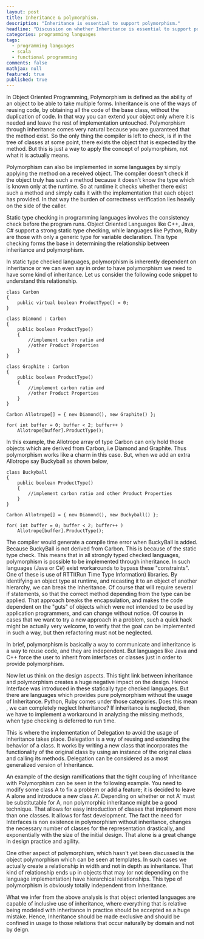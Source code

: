 ```yaml
---
layout: post
title: Inheritance & polymorphism.
description: "Inheritance is essential to support polymorphism."
headline: "Discussion on whether Inheritance is essential to support polymorphism"
categories: programming languages
tags: 
  - programming languages
  - scala
  - functional programming
comments: false
mathjax: null
featured: true
published: true
---
```


In Object Oriented Programming, Polymorphism is defined as the ability of an object to be able to take multiple forms. Inheritance is one of the ways of reusing code, by obtaining all the code of the base class, without the duplication of code. In that way you can extend your object only where it is needed and leave the rest of implementation untouched. Polymorphism through inheritance comes very natural because you are guaranteed that the method exist. So the only thing the compiler is left to check, is if in the tree of classes at some point, there exists the object that is expected by the method. But this is just a way to apply the concept of polymorphism, not what it is actually means. 

Polymorphism can also be implemented in some languages by simply applying the method on a received object. The compiler doesn't check if the object truly has such a method because it doesn't know the type which is known only at the runtime. So at runtime it checks whether there exist such a method and simply calls it with the implementation that each object has provided. In that way the burden of correctness verification lies heavily on the side of the caller. 

Static type checking in programming languages involves the consistency check before the program runs. Object Oriented Languages like C++, Java, C# support a strong static type checking, while languages like Python, Ruby are those with only a generic type for variable declaration. This type checking forms the base in determining the relationship between inheritance and polymorphism.  

In static type checked languages, polymorphism is inherently dependent on inheritance or we can even say in order to have polymorphism we need to have some kind of inheritance. Let us consider the following code snippet to understand this relationship.

    class Carbon
    {
        public virtual boolean ProductType() = 0;
    }

    class Diamond : Carbon 
    {
        public boolean ProductType()
        {
            //implement carbon ratio and 
            //other Product Properties
        } 
    }

    class Graphite : Carbon 
    {
        public boolean ProductType()
        {
            //implement carbon ratio and 
            //other Product Properties
        } 
    }

    Carbon Allotrope[] = { new Diamond(), new Graphite() };

    for( int buffer = 0; buffer < 2; buffer++ )
        Allotrope[buffer].ProductType();


In this example, the Allotrope array of type Carbon can only hold those objects which are derived from Carbon, i.e Diamond and Graphite. Thus polymorphism works like a charm in this case. But, when we add an extra Allotrope say Buckyball as shown below,

    class Buckyball
    {
        public boolean ProductType()
        {
            //implement carbon ratio and other Product Properties   
        }
    }

    Carbon Allotrope[] = { new Diamond(), new Buckyball() };

    for( int buffer = 0; buffer < 2; buffer++ )
        Allotrope[buffer].ProductType();

The compiler would generate a compile time error when BuckyBall is added. Because BuckyBall is not derived from Carbon. This is because of the static type check. This means that in all strongly typed checked languages, polymorphism is possible to be implemented through inheritance. 
In such languages (Java or C#) exist workarounds to bypass these "constraints". One of these is use of RTTI(Run Time Type Information) libraries. By identifying an object type at runtime, and recasting it to an object of another hierarchy, we can break the Inheritance. Of course that will require several if statements, so that the correct method depending from the type can be applied.
That approach breaks the encapsulation, and makes the code dependent on the "guts" of objects which were not intended to be used by application programmers, and can change without notice. Of course in cases that we want to try a new approach in a problem, such a quick hack might be actually very welcome, to verify that the goal can be implemented in such a way, but then refactoring must not be neglected. 

In brief, polymorphism is basically a way to communicate and inheritance is a way to reuse code, and they are independent. But languages like Java and C++ force the user to inherit from interfaces or classes just in order to provide polymorphism.

Now let us think on the design aspects. This tight link between inheritance and polymorphism creates a huge negative impact on the design. Hence Interface was introduced in these statically type checked languages. But there are languages which provides pure polymorphism without the usage of Inheritance. Python, Ruby comes under those categories. Does this mean , we can completely neglect Inheritance? If inheritance is neglected, then we have to implement a workaround in analyzing the missing methods, when type checking is deferred to run time.

This is where the implementation of Delegation to avoid the usage of inheritance takes place. Delegation is a way of reusing  and extending  the behavior of a class. It works by writing a new class that incorporates the functionality of the original class by using an instance of the original class and calling its methods. Delegation can be considered as a most generalized version of Inheritance. 

An example of the design ramifications that the tight coupling of Inheritance with Polymorphism can be seen in the following example. You need to modify some class A to fix a problem or add a feature; it is decided to leave A alone and introduce a new class A'. Depending on whether or not A' must be substitutable for A, non polymorphic inheritance might be a good technique. That allows for easy introduction of classes that implement more than one classes. It allows for fast development. The fact the need for Interfaces is non existence in polymorphism without inheritance, changes the necessary number of classes for the representation drastically, and exponentially with the size of the initial design. That alone is a great change in design practice and agility. 

One other aspect of polymorphism, which hasn't yet been discussed is the object polymorphism which can be seen at templates. In such cases we actually create a relationship in width and not in depth as inheritance. That kind of relationship ends up in objects that may (or not depending on the language implementation) have hierarchical relationships. This type of polymorphism is obviously totally independent from Inheritance.

What we infer from the above analysis is that object oriented languages are capable of inclusive use of inheritance, where everything that is relative being modeled with inheritance in practice should be accepted as a huge mistake. Hence, Inheritance should be made exclusive and should be confined in usage to those relations that occur naturally by domain and not by deign.
